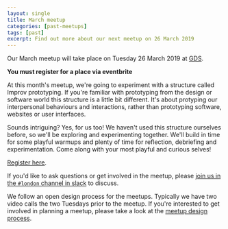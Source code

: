 ```yaml
---
layout: single
title: March meetup
categories: [past-meetups]
tags: [past]
excerpt: Find out more about our next meetup on 26 March 2019
---
```


Our March meetup will take place on Tuesday 26 March 2019 at [GDS](/venues/gds).

**You must register for a place via eventbrite**

At this month's meetup, we're going to experiment with a structure called Improv prototyping. If you're familiar with prototyping from the design or software world this structure is a little bit different. It's about protyping our interpersonal behaviours and interactions, rather than prototyping software, websites or user interfaces.

Sounds intriguing? Yes, for us too! We haven't used this structure ourselves before, so we'll be exploring and experimenting together. We'll build in time for some playful warmups and plenty of time for reflection, debriefing and experimentation. Come along with your most playful and curious selves!

[Register here](https://www.eventbrite.co.uk/e/liberating-structures-london-march-2019-improv-prototyping-tickets-59077697985).

If you'd like to ask questions or get involved in the meetup, please [join us in the `#london` channel in slack](https://join.slack.com/t/liberatingstructures/shared_invite/enQtNTQ1MTQwODY1NjA1LTMxZTI2Y2U3NjU0YzcyNmRlMGFiNmUzMzhkNDAxOTU3OWM3NGQ3ODAzOTQzMGQyY2QxOWQ5MjYyZmE5ODljZTI) to discuss.

We follow an open design process for the meetups. Typically we have two video calls the two Tuesdays prior to the meetup. If you're interested to get involved in planning a meetup, please take a look at the [meetup design process](/meetup-design-process).
